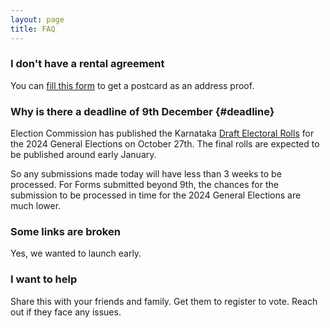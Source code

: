 ```yaml
---
layout: page
title: FAQ
---
```


### I don't have a rental agreement

You can [fill this form](https://forms.gle/UtJDzGAjYzLY3s7k7) to get a postcard as an address proof.

### Why is there a deadline of 9th December {#deadline}

Election Commission has published the Karnataka [Draft Electoral Rolls](https://voters.eci.gov.in/download-eroll?stateCode=S10) for the 2024 General
Elections on October 27th. The final rolls are expected to be published around early January.

So any submissions made today will have less than 3 weeks to be processed. For
Forms submitted beyond 9th, the chances for the submission to be processed in
time for the 2024 General Elections are much lower.

### Some links are broken

Yes, we wanted to launch early.

### I want to help

Share this with your friends and family. Get them to register to vote. Reach out if they face any issues.
